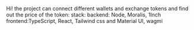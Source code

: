 Hi! the project can connect different wallets and exchange tokens and find out the price of the token:
stack: 
backend: Node, Moralis, 1Inch
frontend:TypeScript, React, Tailwind css and Material UI, wagmi
